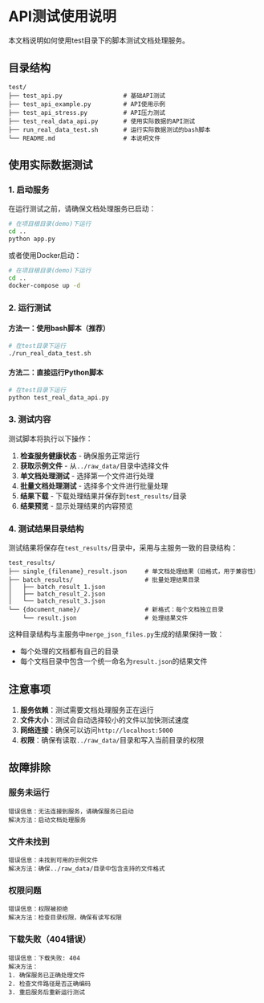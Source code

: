 # API测试使用说明

本文档说明如何使用test目录下的脚本测试文档处理服务。

## 目录结构

```
test/
├── test_api.py                 # 基础API测试
├── test_api_example.py         # API使用示例
├── test_api_stress.py          # API压力测试
├── test_real_data_api.py       # 使用实际数据的API测试
├── run_real_data_test.sh       # 运行实际数据测试的bash脚本
└── README.md                   # 本说明文件
```

## 使用实际数据测试

### 1. 启动服务

在运行测试之前，请确保文档处理服务已启动：

```bash
# 在项目根目录(demo)下运行
cd ..
python app.py
```

或者使用Docker启动：

```bash
# 在项目根目录(demo)下运行
cd ..
docker-compose up -d
```

### 2. 运行测试

#### 方法一：使用bash脚本（推荐）

```bash
# 在test目录下运行
./run_real_data_test.sh
```

#### 方法二：直接运行Python脚本

```bash
# 在test目录下运行
python test_real_data_api.py
```

### 3. 测试内容

测试脚本将执行以下操作：

1. **检查服务健康状态** - 确保服务正常运行
2. **获取示例文件** - 从`../raw_data/`目录中选择文件
3. **单文档处理测试** - 选择第一个文件进行处理
4. **批量文档处理测试** - 选择多个文件进行批量处理
5. **结果下载** - 下载处理结果并保存到`test_results/`目录
6. **结果预览** - 显示处理结果的内容预览

### 4. 测试结果目录结构

测试结果将保存在`test_results/`目录中，采用与主服务一致的目录结构：

```
test_results/
├── single_{filename}_result.json     # 单文档处理结果（旧格式，用于兼容性）
├── batch_results/                    # 批量处理结果目录
│   ├── batch_result_1.json
│   ├── batch_result_2.json
│   └── batch_result_3.json
└── {document_name}/                  # 新格式：每个文档独立目录
    └── result.json                   # 处理结果文件
```

这种目录结构与主服务中`merge_json_files.py`生成的结果保持一致：
- 每个处理的文档都有自己的目录
- 每个文档目录中包含一个统一命名为`result.json`的结果文件

## 注意事项

1. **服务依赖**：测试需要文档处理服务正在运行
2. **文件大小**：测试会自动选择较小的文件以加快测试速度
3. **网络连接**：确保可以访问`http://localhost:5000`
4. **权限**：确保有读取`../raw_data/`目录和写入当前目录的权限

## 故障排除

### 服务未运行
```
错误信息：无法连接到服务，请确保服务已启动
解决方法：启动文档处理服务
```

### 文件未找到
```
错误信息：未找到可用的示例文件
解决方法：确保../raw_data/目录中包含支持的文件格式
```

### 权限问题
```
错误信息：权限被拒绝
解决方法：检查目录权限，确保有读写权限
```

### 下载失败（404错误）
```
错误信息：下载失败: 404
解决方法：
1. 确保服务已正确处理文件
2. 检查文件路径是否正确编码
3. 重启服务后重新运行测试
```